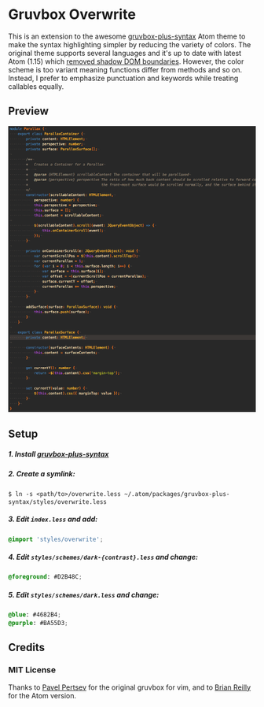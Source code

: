 # Gruvbox Overwrite

This is an extension to the awesome [gruvbox-plus-syntax](https://atom.io/themes/gruvbox-plus-syntax) Atom theme to make the syntax highlighting simpler by reducing the variety of colors. The original theme supports several languages and it's up to date with latest Atom (1.15) which [removed shadow DOM boundaries](http://blog.atom.io/2016/11/14/removing-shadow-dom-boundary-from-text-editor-elements.html). However, the color scheme is too variant meaning functions differ from methods and so on. Instead, I prefer to emphasize punctuation and keywords while treating callables equally.

## Preview

![Preview](/preview.png)

## Setup

##### 1. Install [gruvbox-plus-syntax](https://atom.io/themes/gruvbox-plus-syntax)

##### 2. Create a symlink:

```
$ ln -s <path/to>/overwrite.less ~/.atom/packages/gruvbox-plus-syntax/styles/overwrite.less
```

##### 3. Edit `index.less` and add:

```css
@import 'styles/overwrite';
```

##### 4. Edit `styles/schemes/dark-{contrast}.less` and change:

```css
@foreground: #D2B48C;
```

##### 5. Edit `styles/schemes/dark.less` and change:

```css
@blue: #4682B4;
@purple: #BA55D3;
```

## Credits

### MIT License

Thanks to [Pavel Pertsev](https://github.com/morhetz) for the original gruvbox for vim, and to [Brian Reilly](https://github.com/Briles) for the Atom version.
